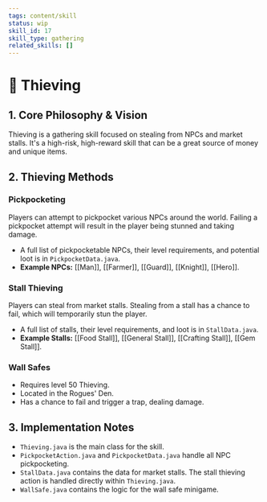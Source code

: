 ```yaml
---
tags: content/skill
status: wip
skill_id: 17
skill_type: gathering
related_skills: []
---
```


# 🤫 Thieving

## 1. Core Philosophy & Vision
Thieving is a gathering skill focused on stealing from NPCs and market stalls. It's a high-risk, high-reward skill that can be a great source of money and unique items.

## 2. Thieving Methods

### Pickpocketing
Players can attempt to pickpocket various NPCs around the world. Failing a pickpocket attempt will result in the player being stunned and taking damage.
-   A full list of pickpocketable NPCs, their level requirements, and potential loot is in `PickpocketData.java`.
-   **Example NPCs:** [[Man]], [[Farmer]], [[Guard]], [[Knight]], [[Hero]].

### Stall Thieving
Players can steal from market stalls. Stealing from a stall has a chance to fail, which will temporarily stun the player.
-   A full list of stalls, their level requirements, and loot is in `StallData.java`.
-   **Example Stalls:** [[Food Stall]], [[General Stall]], [[Crafting Stall]], [[Gem Stall]].

### Wall Safes
-   Requires level 50 Thieving.
-   Located in the Rogues' Den.
-   Has a chance to fail and trigger a trap, dealing damage.

## 3. Implementation Notes
-   `Thieving.java` is the main class for the skill.
-   `PickpocketAction.java` and `PickpocketData.java` handle all NPC pickpocketing.
-   `StallData.java` contains the data for market stalls. The stall thieving action is handled directly within `Thieving.java`.
-   `WallSafe.java` contains the logic for the wall safe minigame.